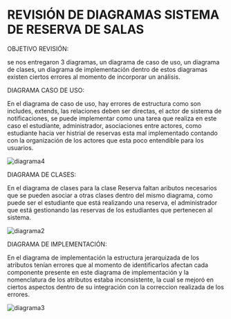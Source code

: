 # REVISIÓN DE DIAGRAMAS SISTEMA DE RESERVA DE SALAS

OBJETIVO REVISIÓN:

se nos entregaron 3 diagramas, un diagrama de caso de uso, un diagrama de clases, un diagrama de implementación dentro de estos diagramas existen ciertos errores al momento de incorporar un análisis.

DIAGRAMA CASO DE USO:

En el diagrama de caso de uso, hay errores de estructura como son includes, extends, las relaciones deben ser directas, el actor de sistema de notificaciones, se puede implementar como una tarea que realiza en este caso el estudiante, administrador, asociaciones entre actores, como estudiante hacia ver histrial de reservas esta mal implementado contando con la organización de los actores que esta poco entendible para los usuarios.

![diagrama4](https://github.com/user-attachments/assets/216c7f65-a5dc-46ed-88bc-cbc270703385)



DIAGRAMA DE CLASES:

En el diagrama de clases para la clase Reserva faltan aributos necesarios que se pueden asociar a otras clases dentro del mismo diagrama, como puede ser el estudiante que está realizando una reserva, el administrador que está gestionando las reservas de los estudiantes que pertenecen al sistema.

![diagrama2](https://github.com/user-attachments/assets/e1a51254-16c1-440a-bc6b-98b1e3f46ee1)

DIAGRAMA DE IMPLEMENTACIÓN:

En el diagrama de implementación la estructura jerarquizada de los atributos tenían errores que al momento de identificarlos afectan cada componente presente en este diagrama de implementación y la nomenclatura de los atributos estaba inconsistente, la cual se mejoró en ciertos aspectos dentro de su integración con la correccion realizada de los errores.

![diagrama3](https://github.com/user-attachments/assets/8920bdc6-4a56-4b7a-9b64-309bcf9d2432)





